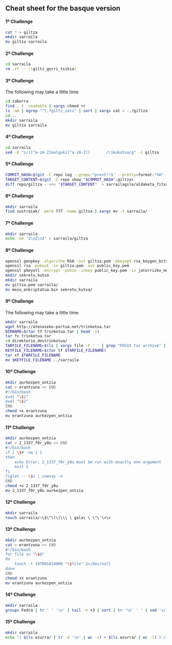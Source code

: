 ## Cheat sheet for the basque version

#### 1º Challenge

```bash
cat * > giltza
mkdir sarraila
mv giltza sarraila
```

#### 2º Challenge

```bash
cd sarraila
rm -rf -- !(giltz_gorri_txikia)
```

#### 3º Challenge

The following may take a little time

```bash
cd zaborra
find . ! -readable | xargs chmod +r
ls -aA | egrep "^\.?giltz_zati" | sort | xargs cat > ../giltza
cd ..
mkdir sarraila
mv giltza sarraila
```

#### 4º Challenge

```bash
cd sarraila
sed -E "s/([^a-zA-Z]malguki[^a-zA-Z])       /\1kokatua/g" -i giltza
```

#### 5º Challenge

```bash
COMMIT_HASH=$(git -C repo log --grep='^prest!!$' --pretty=format:"%H" -1)
TARGET_CONTENT=$(git -C repo show "$COMMIT_HASH":giltza)
diff repo/giltza - <<< "$TARGET_CONTENT"  > sarrailagile/aldaketa_fitxategia
```

#### 6º Challenge

```bash
mkdir sarraila
find sustraiak/ -perm 777 -name giltza | xargs mv -t sarraila/
```

#### 7º Challenge

```bash
mkdir sarraila
echo -ne 'Z\nZ\nZ' > sarraila/giltza
```

#### 8º Challenge

```bash
openssl genpkey -algorithm RSA -out giltza.pem -pkeyopt rsa_keygen_bits:4096
openssl rsa -pubout -in giltza.pem -out public_key.pem
openssl pkeyutl -encrypt -pubin -inkey public_key.pem -in jatorrizko_mezua -out mezu_enkriptatua.bin
mkdir sekretu_kutxa
mkdir sarraila
mv giltza.pem sarraila/
mv mezu_enkriptatua.bin sekretu_kutxa/
```

#### 9º Challenge

The following may take a little time

```bash
mkdir sarraila
wget http://atenaseko-portua.net/trinkotua.tar
DIRNAME=$(tar tf trinkotua.tar | head -1)
tar fx trinkotua.tar
cd direktorio_destrinkotua/
TARFILE_FILENAME=$(ls | xargs file -F ' ' | grep "POSIX tar archive" | tr ' ' '\n' | head -1)
KEYFILE_FILENAME=$(tar tf $TARFILE_FILENAME)
tar xf $TARFILE_FILENAME
mv $KEYFILE_FILENAME ../sarraila
```

#### 10º Challenge

```bash
mkdir aurkezpen_ontzia
cat > erantzuna << END
#!/bin/bash
eval "\$1"
eval "\$2"
END
chmod +x erantzuna
mv erantzuna aurkezpen_ontzia
```

#### 11º Challenge

```bash
mkdir aurkezpen_ontzia
cat > 2_1337_f0r_y0u << END
#!/bin/bash
if [ \$# -ne 1 ]
then
    echo Error, 2_1337_f0r_y0u must be run with exactly one argument
    exit 1
fi
figlet -- \$1 | cowsay -n
END
chmod +x 2_1337_f0r_y0u
mv 2_1337_f0r_y0u aurkezpen_ontzia
```

#### 12º Challenge

```bash
mkdir sarraila
touch sarraila/~\$\^\(\|\\\ \ gala\ \ \"\'\<\>
```

#### 13º Challenge

```bash
mkdir aurkezpen_ontzia
cat > erantzuna << END
#!/bin/bash
for file in "\$@"
do
	touch -t 197001010000 "\$file" 2>/dev/null
done
END
chmod +x erantzuna
mv erantzuna aurkezpen_ontzia
```

#### 14º Challenge

```bash
mkdir sarraila 
groups Fedra | tr ' ' '\n' | tail -n +3 | sort | tr '\n' ' ' | sed 's/ $//' | xargs echo > sarraila/giltza
```

#### 15º Challenge

```bash
mkdir sarraila
echo "( $(ls ezurra/ | tr -d '\n' | wc -c) + $(ls ezurra/ | wc -l) ) /  2009" | bc > sarraila/giltza

```
